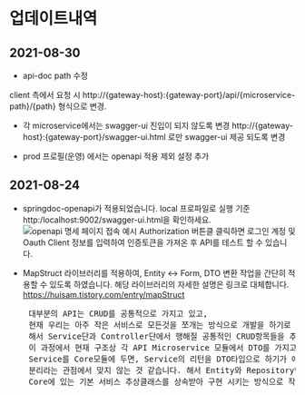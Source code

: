 # 업데이트내역

## 2021-08-30

- api-doc path 수정

client 측에서 요청 시 http://{gateway-host}:{gateway-port}/api/{microservice-path}/{path} 형식으로 변경.

- 각 microservice에서는 swagger-ui 진입이 되지 않도록 변경
  http://{gateway-host}:{gateway-port}/swagger-ui.html 로만 swagger-ui 제공 되도록 변경

- prod 프로필(운영) 에서는 openapi 적용 제외 설정 추가

## 2021-08-24
- springdoc-openapi가 적용되었습니다. local 프로파일로 실행 기준 http:/localhost:9002/swagger-ui.html을 확인하세요.
![openapi 명세 페이지 접속 예시](D:\Dev\IDEA_WORK\std-16-cld-app\etc\swagger-ui.png "swagger-ui.html")
Authorization 버튼클 클릭하면 로그인 계정 및 Oauth Client 정보를 입력하여 인증토큰을 가져온 후 API를 테스트 할 수 있습니다.

- MapStruct 라이브러리를 적용하여, Entity <-> Form, DTO 변환 작업을 간단히 적용할 수 있도록 하였습니다.
해당 라이브러리의 자세한 설명은 링크로 대체합니다. https://huisam.tistory.com/entry/mapStruct

<pre>
    대부분의 API는 CRUD를 공통적으로 가지고 있고, 
    현재 우리는 아주 작은 서비스로 모든것을 쪼개는 방식으로 개발을 하기로 협의 하였습니다.
    해서 Service단과 Controller단에서 행해질 공통적인 CRUD항목들을 추상화 하여 적용하였습니다.
    이 과정에서 현재 구조상 각 API Microservice 모듈에서 DTO를 가지고 있고, Core 모듈에서 Entity를 가져와 쓰고 있는데
    Service를 Core모듈에 두면, Service의 리턴을 DTO타입으로 하기가 애매합니다... 그렇다고 DTO를 Core에 두는것도
    분리라는 관점에서 맞지 않는 것 같습니다. 해서 Entity와 Repository만을 Core에 남기고 Service 레이어는 각 모듈에서
    Core에 있는 기본 서비스 추상클래스를 상속받아 구현 시키는 방식으로 작성하였으니 의견 부탁드립니다.
</pre>